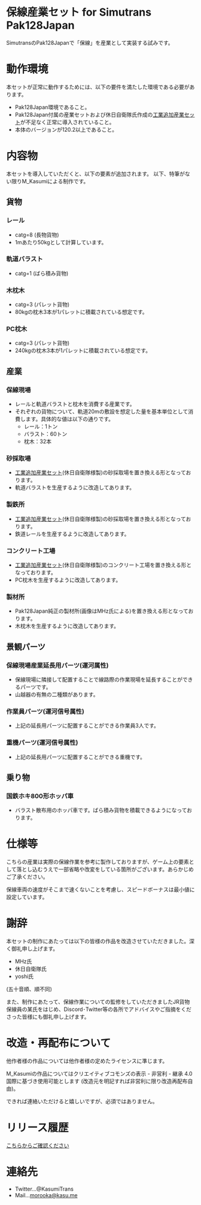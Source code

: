 # 保線産業セット for Simutrans Pak128Japan
SimutransのPak128Japanで「保線」を産業として実装する試みです。

# 動作環境
本セットが正常に動作するためには、以下の要件を満たした環境である必要があります。
* Pak128Japan環境であること。
* Pak128Japan付属の産業セットおよび休日自衛隊氏作成の[工業追加産業セット](https://japanese.simutrans.com/index.php?Addon128Japan%2FOthers)が不足なく正常に導入されていること。
* 本体のバージョンが120.2以上であること。

# 内容物
本セットを導入していただくと、以下の要素が追加されます。
以下、特筆がない限りM_Kasumiによる制作です。

## 貨物
### レール
* catg=8 (長物貨物)
* 1mあたり50kgとして計算しています。

### 軌道バラスト
* catg=1 (ばら積み貨物)

### 木枕木
* catg=3 (パレット貨物)
* 80kgの枕木3本が1パレットに積載されている想定です。

### PC枕木
* catg=3 (パレット貨物)
* 240kgの枕木3本が1パレットに積載されている想定です。

## 産業
### 保線現場
* レールと軌道バラストと枕木を消費する産業です。
* それぞれの貨物について、軌道20mの敷設を想定した量を基本単位として消費します。具体的な値は以下の通りです。
  * レール：1トン
  * バラスト：60トン
  * 枕木：32本

### 砂採取場
* [工業追加産業セット](https://japanese.simutrans.com/index.php?Addon128Japan%2FOthers)(休日自衛隊様製)の砂採取場を置き換える形となっております。
* 軌道バラストを生産するように改造してあります。

### 製鉄所
* [工業追加産業セット](https://japanese.simutrans.com/index.php?Addon128Japan%2FOthers)(休日自衛隊様製)の砂採取場を置き換える形となっております。
* 鉄道レールを生産するように改造してあります。

### コンクリート工場
* [工業追加産業セット](https://japanese.simutrans.com/index.php?Addon128Japan%2FOthers)(休日自衛隊様製)のコンクリート工場を置き換える形となっております。
* PC枕木を生産するように改造してあります。

### 製材所
* Pak128Japan純正の製材所(画像はMHz氏による)を置き換える形となっております。
* 木枕木を生産するように改造してあります。

## 景観パーツ
### 保線現場産業延長用パーツ(運河属性)
* 保線現場に隣接して配置することで線路際の作業現場を延長することができるパーツです。
* 山越器の有無の二種類があります。

### 作業員パーツ(運河信号属性)
* 上記の延長用パーツに配置することができる作業員3人です。

### 重機パーツ(運河信号属性)
* 上記の延長用パーツに配置することができる重機です。

## 乗り物
### 国鉄ホキ800形ホッパ車
* バラスト散布用のホッパ車です。ばら積み貨物を積載できるようになっております。

# 仕様等
こちらの産業は実際の保線作業を参考に製作しておりますが、ゲーム上の要素として落とし込むうえで一部省略や改変をしている箇所がございます。あらかじめご了承ください。

保線車両の速度がそこまで速くないことを考慮し、スピードボーナスは最小値に設定しています。

# 謝辞
本セットの制作にあたっては以下の皆様の作品を改造させていただきました。深く御礼申し上げます。
* MHz氏
* 休日自衛隊氏
* yoshi氏

(五十音順、順不同)

また、制作にあたって、保線作業についての監修をしていただきましたJR貨物保線員の某氏をはじめ、Discord･Twitter等の各所でアドバイスやご指摘をくださった皆様にも御礼申し上げます。

# 改造・再配布について
他作者様の作品については他作者様の定めたライセンスに準じます。

M_Kasumiの作品についてはクリエイティブコモンズの表示 - 非営利 - 継承 4.0 国際に基づき使用可能とします (改造元を明記すれば非営利に限り改造再配布自由)。

できれば連絡いただけると嬉しいですが、必須ではありません。

# リリース履歴
[こちらからご確認ください](https://github.com/kasu-me/Simutrans-Pak128Japan-Track-Maintenance/releases)

# 連絡先
* Twitter…@KasumiTrans
* Mail…morooka@kasu.me